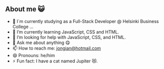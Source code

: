 ## About me 😺

- 🔭 I´m currently studying as a Full-Stack Developer @ Helsinki Business College ...
- 🌱 I’m currently learning  JavaScript, CSS and HTML.
- 🤔 I’m looking for help with JavaScript, CSS, and HTML.
- 💬 Ask me about anything 😋
- 📫 How to reach me: jongian@hotmail.com
- 😄 Pronouns: he/him
- ⚡ Fun fact: I have a cat named Jupiter 😻.


